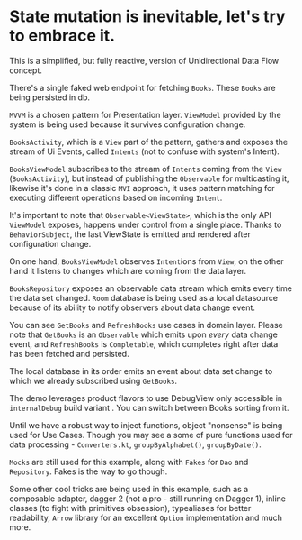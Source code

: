 # State mutation is inevitable, let's try to embrace it.
This is a simplified, but fully reactive, version of Unidirectional Data Flow concept.

There's a single faked web endpoint for fetching `Books`. These `Books` are being persisted in db.

`MVVM` is a chosen pattern for Presentation layer. `ViewModel` provided by the system is being used
because it survives configuration change.

`BooksActivity`, which is a `View` part of the pattern, gathers and exposes the stream of Ui Events,
called `Intents` (not to confuse with system's Intent).

`BooksViewModel` subscribes to the stream of `Intents` coming from the `View` (`BooksActivity`),
but instead of publishing the `Observable` for multicasting it, likewise it's done in a classic `MVI` approach, it
 uses pattern matching for executing different operations based on incoming `Intent`.

It's important to note that `Observable<ViewState>`, which is the only API `ViewModel` exposes,
happens
under control from a single place. Thanks to `BehaviorSubject`, the last ViewState is emitted and rendered after configuration change.

On one hand, `BooksViewModel` observes `Intent`ions from `View`, on the other hand it listens to
changes which are coming from the data layer.

`BooksRepository` exposes an observable data stream which emits every time the data set changed.
`Room` database is being used as a local datasource because of its ability to notify observers about data change event.

You can see `GetBooks` and `RefreshBooks` use cases in domain layer. Please note that `GetBooks` is an
`Observable` which emits upon *every* data change event, and `RefreshBooks` is `Completable`, which
completes right after data has been fetched and persisted.

The local database in its order emits an event about data set change to which we already subscribed using `GetBooks`.

The demo leverages product flavors to use DebugView only accessible in `internalDebug` build variant
. You can switch between Books sorting from it.

Until we have a robust way to inject functions, object "nonsense" is being used for Use Cases.
Though you may see a some of pure functions used for data processing - `Converters.kt`,
`groupByAlphabet()`, `groupByDate()`.

`Mocks` are still used for this example, along with `Fakes` for `Dao` and `Repository`. Fakes is the
 way to go though.
 
 Some other cool tricks are being used in this example, such as a composable adapter, dagger 2 (not
 a pro - still running on Dagger 1), inline classes (to fight with primitives obsession), typealiases for
 better readability, `Arrow` library for an excellent `Option` implementation and much more.

